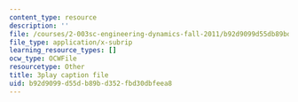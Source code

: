 ```yaml
---
content_type: resource
description: ''
file: /courses/2-003sc-engineering-dynamics-fall-2011/b92d9099d55db89bd352fbd30dbfeea8_jROTMB142T0.srt
file_type: application/x-subrip
learning_resource_types: []
ocw_type: OCWFile
resourcetype: Other
title: 3play caption file
uid: b92d9099-d55d-b89b-d352-fbd30dbfeea8
---
```

